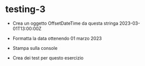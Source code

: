 # testing-3
- Crea un oggetto OffsetDateTime da questa stringa 2023-03-01T13:00:00Z

- Formatta la data ottenendo 01 marzo 2023

- Stampa sulla console

- Crea dei test per questo esercizio